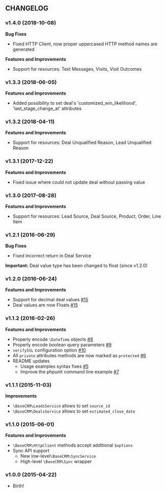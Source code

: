 ## CHANGELOG

### v1.4.0 (2018-10-08)

**Bug Fixes**
  * Fixed HTTP Client, now proper uppercased HTTP method names are generated

**Features and Improvements**
  * Support for resources: Text Messages, Visits, Visit Outcomes

### v1.3.3 (2018-06-05)

**Features and Improvements**
  * Added possibility to set deal's 'customized_win_likelihood', 'last_stage_change_at' attributes

### v1.3.2 (2018-04-11)

**Features and Improvements**
  * Support for resources: Deal Unqualified Reason, Lead Unqualified Reason

### v1.3.1 (2017-12-22)

**Features and Improvements**
  * Fixed issue where could not update deal without passing value

### v1.3.0 (2017-08-28)

**Features and Improvements**
  * Support for resources: Lead Source, Deal Source, Product, Order, Line Item

### v1.2.1 (2016-06-29)

**Bug Fixes**
* Fixed incorrect return in Deal Service

**Important:** Deal value type has been changed to float (since v1.2.0)

### v1.2.0 (2016-06-24)

**Features and Improvements**

* Support for decimal deal values [#15](https://github.com/basecrm/basecrm-php/pull/15)
* Deal values are now Floats [#15](https://github.com/basecrm/basecrm-php/pull/15)

### v1.1.2 (2016-02-26)

**Features and Improvements**

* Properly encode `\DateTime` objects [#8](https://github.com/basecrm/basecrm-php/pull/8)
* Properly encode boolean query parameters [#9](https://github.com/basecrm/basecrm-php/pull/9)
* `verifySSL` configuration option [#10](https://github.com/basecrm/basecrm-php/pull/10)
* All `private` attributes methods are now marked as `protected` [#6](https://github.com/basecrm/basecrm-php/pull/6)
* README updates
  * Usage examples syntax fixes [#5](https://github.com/basecrm/basecrm-php/pull/5)
  * Improve the phpunit command line example [#7](https://github.com/basecrm/basecrm-php/pull/7)

### v1.1.1 (2015-11-03)

**Improvements**

* `\BaseCRM\LeadsService` allows to set `source_id`
* `\BaseCRM\DealsService` allows to set `estimated_close_date`

### v1.1.0 (2015-06-01)

**Features and Improvements**

* `\BaseCRM\HttpClient` methods accept additional `$options`
* Sync API support
  * New low-level`\BaseCRM\SyncService`
  * High-level `\BaseCRM\Sync` wrapper

### v1.0.0 (2015-04-22)

* Birth!
